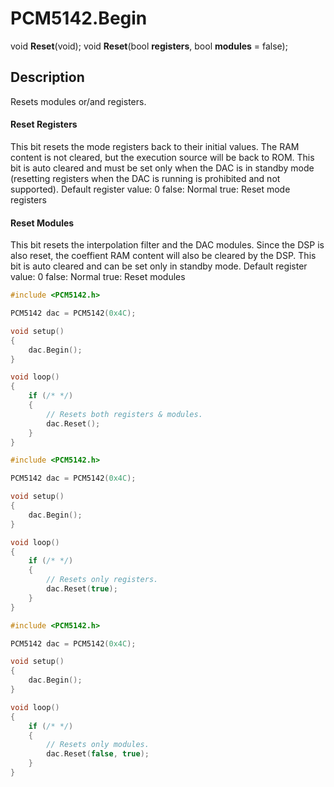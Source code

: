# PCM5142.Begin

void **Reset**(void);
void **Reset**(bool **registers**, bool **modules** = false);

## Description

Resets modules or/and registers.

#### Reset Registers
This bit resets the mode registers back to their initial values. The RAM content is not cleared, but the execution
source will be back to ROM. This bit is auto cleared and must be set only when the DAC is in standby mode
(resetting registers when the DAC is running is prohibited and not supported).
Default register value: 0
false: Normal
true:  Reset mode registers

#### Reset Modules
This bit resets the interpolation filter and the DAC modules. Since the DSP is also reset, the coeffient RAM
content will also be cleared by the DSP. This bit is auto cleared and can be set only in standby mode.
Default register value: 0
false: Normal
true:  Reset modules

```c++
#include <PCM5142.h>

PCM5142 dac = PCM5142(0x4C);

void setup()
{
	dac.Begin();
}

void loop()
{
	if (/* */)
	{
		// Resets both registers & modules.
		dac.Reset();
	}
}
```

```c++
#include <PCM5142.h>

PCM5142 dac = PCM5142(0x4C);

void setup()
{
	dac.Begin();
}

void loop()
{
	if (/* */)
	{
		// Resets only registers.
		dac.Reset(true);
	}
}
```

```c++
#include <PCM5142.h>

PCM5142 dac = PCM5142(0x4C);

void setup()
{
	dac.Begin();
}

void loop()
{
	if (/* */)
	{
		// Resets only modules.
		dac.Reset(false, true);
	}
}
```